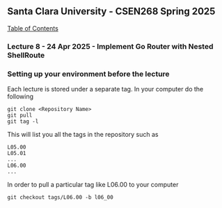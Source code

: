 ## Santa Clara University - CSEN268 Spring 2025

[Table of Contents](/toc.md)

### Lecture 8 - 24 Apr 2025 - Implement Go Router with Nested ShellRoute



### Setting up your environment before the lecture

Each lecture is stored under a separate tag. In your computer do the following

    git clone <Repository Name>
    git pull
    git tag -l

This will list you all the tags in the repository such as

    L05.00
    L05.01
    ...
    L06.00
    ...

In order to pull a particular tag like L06.00 to your computer

    git checkout tags/L06.00 -b l06_00


